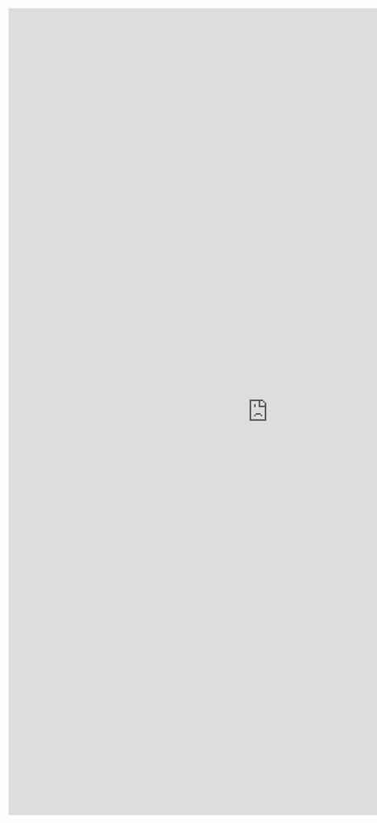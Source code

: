 <iframe allowtransparency="true" frameborder="0" scrolling="no" src="http://udsfoundation.webs.com/supply" style="border: none; height: 1600px; width: 1030px;"> </iframe>
